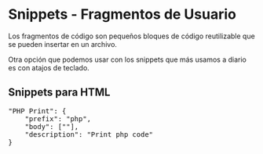 # Snippets - Fragmentos de Usuario

Los fragmentos de código son pequeños bloques de código reutilizable que se pueden insertar en un archivo.

Otra opción que podemos usar con los snippets que más usamos a diario es con atajos de teclado.

## Snippets para HTML

<pre>
"PHP Print": {
    "prefix": "php",
    "body": ["<?php $1 ?>"],
    "description": "Print php code"
}
</pre>

